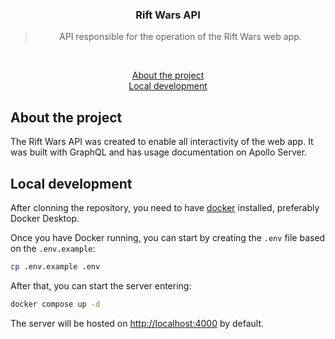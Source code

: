 <h3 align="center">
  Rift Wars API
</h3>

<blockquote align="center">API responsible for the operation of the Rift Wars web app.</blockquote>
<br>

<p align="center">
  <a href="#about-the-project">About the project</a><br>
  <a href="#local-development">Local development</a><br>
</p>

## About the project

The Rift Wars API was created to enable all interactivity of the web app. It was built with GraphQL and has usage documentation on Apollo Server.

## Local development

After clonning the repository, you need to have <a href="https://docs.docker.com/desktop/">docker</a> installed, preferably Docker Desktop.

Once you have Docker running, you can start by creating the `.env` file based on the `.env.example`:

```bash
cp .env.example .env
```
After that, you can start the server entering:

```bash
docker compose up -d
```

The server will be hosted on <a href="http://localhost:4000">http://localhost:4000</a> by default.
